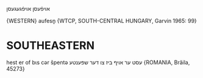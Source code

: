 אויפֿעסן
אויפֿגעגעסן

{WESTERN}
aufesn̥ {WTCP, SOUTH-CENTRAL HUNGARY, Garvin 1965: 99}

SOUTHEASTERN
==============

hest er of bɩs cər špentə עסט ער אויף ביז צו דער שפּענטע {ROMANIA, Brăila, 45273}
